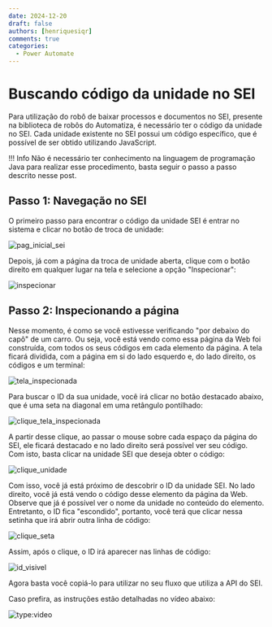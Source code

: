 ```yaml
---
date: 2024-12-20
draft: false
authors: [henriquesiqr]
comments: true
categories:
  - Power Automate
---
```


# Buscando código da unidade no SEI

Para utilização do robô de baixar processos e documentos no SEI, presente na biblioteca de robôs do Automatiza, é necessário ter o código da unidade no SEI. Cada unidade existente no SEI possui um código específico, que é possível de ser obtido utilizando JavaScript.

<!-- more -->

!!! Info
    Não é necessário ter conhecimento na linguagem de programação Java para realizar esse procedimento, basta seguir o passo a passo descrito nesse post.

## Passo 1: Navegação no SEI
O primeiro passo para encontrar o código da unidade SEI é entrar no sistema e clicar no botão de troca de unidade:

![pag_inicial_sei](https://github.com/user-attachments/assets/4d80cc92-b328-4eaf-8476-937f5150fc79)

Depois, já com a página da troca de unidade aberta, clique com o botão direito em qualquer lugar na tela e selecione a opção "Inspecionar":

![inspecionar](https://github.com/user-attachments/assets/3c4d1fcf-5992-4bf8-a380-37ab30d53c85)


## Passo 2: Inspecionando a página
Nesse momento, é como se você estivesse verificando "por debaixo do capô" de um carro. Ou seja, você está vendo como essa página da Web foi construída, com todos os seus códigos em cada elemento da página. A tela ficará dividida, com a página em si do lado esquerdo e, do lado direito, os códigos e um terminal:

![tela_inspecionada](https://github.com/user-attachments/assets/491700fe-654a-4eee-8419-80385976fd31)


Para buscar o ID da sua unidade, você irá clicar no botão destacado abaixo, que é uma seta na diagonal em uma retângulo pontilhado:

![clique_tela_inspecionada](https://github.com/user-attachments/assets/0d5e87a2-74b6-4c87-a26e-604717ddbe0a)


A partir desse clique, ao passar o mouse sobre cada espaço da página do SEI, ele ficará destacado e no lado direito será possível ver seu código. Com isto, basta clicar na unidade SEI que deseja obter o código:

![clique_unidade](https://github.com/user-attachments/assets/4cb700aa-fb7b-40d9-8ec6-4ded90a91e1c)


Com isso, você já está próximo de descobrir o ID da unidade SEI. No lado direito, você já está vendo o código desse elemento da página da Web. Observe que já é possível ver o nome da unidade no conteúdo do elemento. Entretanto, o ID fica "escondido", portanto, você terá que clicar nessa setinha que irá abrir outra linha de código:

![clique_seta](https://github.com/user-attachments/assets/306bfb23-d84e-493c-88af-58689b586216)


Assim, após o clique, o ID irá aparecer nas linhas de código:

![id_visivel](https://github.com/user-attachments/assets/62032b15-24ac-4319-be73-f1d48b4045f4)


Agora basta você copiá-lo para utilizar no seu fluxo que utiliza a API do SEI.

Caso prefira, as instruções estão detalhadas no vídeo abaixo:

![type:video]()
